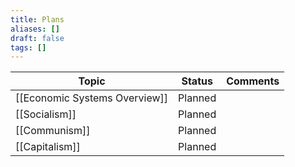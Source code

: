 ```yaml
---
title: Plans
aliases: []
draft: false
tags: []
---
```


| Topic                         | Status  | Comments |
| ----------------------------- | ------- | -------- |
| [[Economic Systems Overview]] | Planned |          |
| [[Socialism]]                 | Planned |          |
| [[Communism]]                 | Planned |          |
| [[Capitalism]]                | Planned |          |
